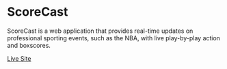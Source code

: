 # ScoreCast

ScoreCast is a web application that provides real-time updates on professional sporting events, such as the NBA, with live play-by-play action and boxscores.

[Live Site](https://scorecast.vercel.app/)
